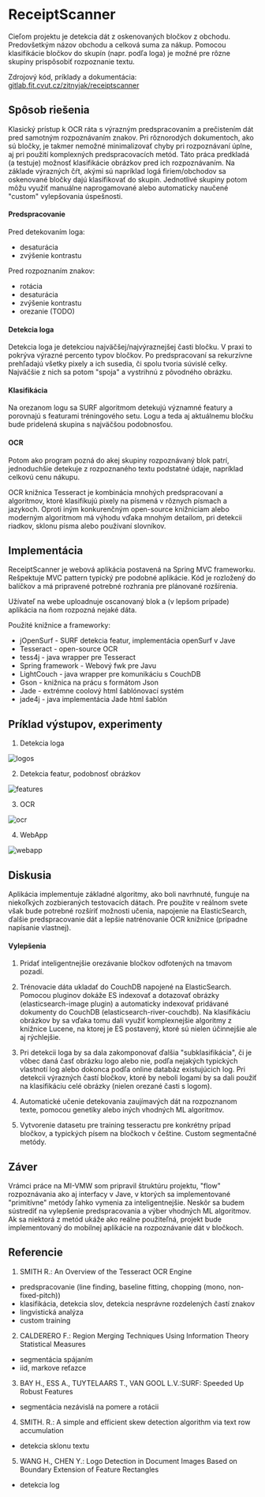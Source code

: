 ReceiptScanner
==============

Cieľom projektu je detekcia dát z oskenovaných bločkov z obchodu. Predovšetkým názov obchodu a celková suma za nákup. Pomocou klasifikácie bločkov do skupín (napr. podľa loga) je možné pre rôzne skupiny prispôsobiť rozpoznanie textu.

Zdrojový kód, príklady a dokumentácia: [gitlab.fit.cvut.cz/zitnyjak/receiptscanner](https://gitlab.fit.cvut.cz/zitnyjak/receiptscanner/)

Spôsob riešenia
---------------

Klasický prístup k OCR ráta s výrazným predspracovaním a prečistením dát pred samotným rozpoznávaním znakov. Pri rôznorodých dokumentoch, ako sú bločky, je takmer nemožné minimalizovať chyby pri rozpoznávaní úplne, aj pri použití komplexných predspracovacích metód. Táto práca predkladá (a testuje) možnosť klasifikácie obrázkov pred ich rozpoznávaním. Na základe výrazných čŕt, akými sú napríklad logá firiem/obchodov sa oskenované bločky dajú klasifikovať do skupín. Jednotlivé skupiny potom môžu využiť manuálne naprogamované alebo automaticky naučené "custom" vylepšovania úspešnosti.

#### Predspracovanie
Pred detekovaním loga:

   - desaturácia
   - zvýšenie kontrastu
    
Pred rozpoznaním znakov:

   - rotácia
   - desaturácia
   - zvýšenie kontrastu
   - orezanie (TODO)

#### Detekcia loga
Detekcia loga je detekciou najväčšej/najvýraznejšej časti bločku. V praxi to pokrýva výrazné percento typov bločkov. Po predspracovaní sa rekurzívne prehľadajú všetky pixely a ich susedia, či spolu tvoria súvislé celky. Najväčšie z nich sa potom "spoja" a vystrihnú z pôvodného obrázku.

#### Klasifikácia
Na orezanom logu sa SURF algoritmom detekujú významné featury a porovnajú s featurami tréningového setu. Logu a teda aj aktuálnemu bločku bude pridelená skupina s najväčšou podobnosťou.

#### OCR
Potom ako program pozná do akej skupiny rozpoznávaný blok patrí, jednoduchšie detekuje z rozpoznaného textu podstatné údaje, napríklad celkovú cenu nákupu.

OCR knižnica Tesseract je kombinácia mnohých predspracovaní a algoritmov, ktoré klasifikujú pixely na písmená v rôznych písmach a jazykoch. Oproti iným konkurenčným open-source knižniciam alebo moderným algoritmom má výhodu vďaka mnohým detailom, pri detekcii riadkov, sklonu písma alebo používaní slovníkov.

Implementácia
---------------

ReceiptScanner je webová aplikácia postavená na Spring MVC frameworku. Rešpektuje MVC pattern typický pre podobné aplikácie. Kód je rozložený do balíčkov a má pripravené potrebné rozhrania pre plánované rozšírenia.

Užívateľ na webe uploadnuje oscanovaný blok a (v lepšom prípade) aplikácia na ňom rozpozná nejaké dáta.

Použité knižnice a frameworky:

   - jOpenSurf - SURF detekcia featur, implementácia openSurf v Jave
   - Tesseract - open-source OCR
   - tess4j - java wrapper pre Tesseract
   - Spring framework - Webový fwk pre Javu
   - LightCouch - java wrapper pre komunikáciu s CouchDB
   - Gson - knižnica na prácu s formátom Json
   - Jade - extrémne coolový html šablónovací systém
   - jade4j - java implementácia Jade html šablón


Príklad výstupov, experimenty
---------------

1) Detekcia loga

![logos](https://gitlab.fit.cvut.cz/zitnyjak/receiptscanner/raw/master/src/main/webapp/static/img/logos.png)

2) Detekcia featur, podobnosť obrázkov 

![features](https://gitlab.fit.cvut.cz/zitnyjak/receiptscanner/raw/master/src/main/webapp/static/img/features.png)

3) OCR

![ocr](https://gitlab.fit.cvut.cz/zitnyjak/receiptscanner/raw/master/src/main/webapp/static/img/ocr.png)

4) WebApp

![webapp](https://gitlab.fit.cvut.cz/zitnyjak/receiptscanner/raw/master/src/main/webapp/static/img/webapp.png)

Diskusia
--------------

Aplikácia implementuje základné algoritmy, ako boli navrhnuté, funguje na niekoľkých zozbieraných testovacích dátach. Pre použite v reálnom svete však bude potrebné rozšíriť možnosti učenia, napojenie na ElasticSearch, ďalšie predspracovanie dát a lepšie natrénovanie OCR knižnice (prípadne napísanie vlastnej).

#### Vylepšenia

1. Pridať inteligentnejšie orezávanie bločkov odfotených na tmavom pozadí.

2. Trénovacie dáta ukladať do CouchDB napojené na ElasticSearch. Pomocou pluginov dokáže ES indexovať a dotazovať obrázky (elasticsearch-image plugin) a automaticky indexovať pridávané dokumenty do CouchDB (elasticsearch-river-couchdb). Na klasifikáciu obrázkov by sa vďaka tomu dali využiť komplexnejšie algoritmy z knižnice Lucene, na ktorej je ES postavený, ktoré sú nielen účinnejšie ale aj rýchlejšie.

3. Pri detekcii loga by sa dala zakomponovať ďalšia "subklasifikácia", či je vôbec daná časť obrázku logo alebo nie, podľa nejakých typických vlastnotí log alebo dokonca podľa online databáz existujúcich log. Pri detekcii výrazných častí bločkov, ktoré by neboli logami by sa dali použiť na klasifikáciu celé obrázky (nielen orezané časti s logom).

4. Automatické učenie detekovania zaujímavých dát na rozpoznanom texte, pomocou genetiky alebo iných vhodných ML algoritmov.

5. Vytvorenie datasetu pre training tesseractu pre konkrétny prípad bločkov, a typických písem na bločkoch v češtine. Custom segmentačné metódy.

Záver
--------------

Vrámci práce na MI-VMW som pripravil štruktúru projektu, "flow" rozpoznávania ako aj interfacy v Jave, v ktorých sa implementované "primitívne" metódy ľahko vymenia za inteligentnejšie. Neskôr sa budem sústrediť na vylepšenie predspracovania a výber vhodných ML algoritmov. Ak sa niektorá z metód ukáže ako reálne použiteľná, projekt bude implementovaný do mobilnej aplikácie na rozpoznávanie dát v bločkoch.


Referencie
--------------
1) SMITH R.: An Overview of the Tesseract OCR Engine

  - predspracovanie (line finding, baseline fitting, chopping (mono, non-fixed-pitch))
  - klasifikácia, detekcia slov, detekcia nesprávne rozdelených častí znakov
  - lingvistická analýza
  - custom training

2) CALDERERO F.: Region Merging Techniques Using Information Theory Statistical Measures

  - segmentácia spájaním
  - iid, markove reťazce

3) BAY H., ESS A., TUYTELAARS T., VAN GOOL L.V.:SURF: Speeded Up Robust Features

  - segmentácia nezávislá na pomere a rotácii

4) SMITH. R.: A simple and efficient skew detection algorithm via text row accumulation

  - detekcia sklonu textu

5) WANG H., CHEN Y.: Logo Detection in Document Images Based on Boundary Extension of Feature Rectangles

  - detekcia log